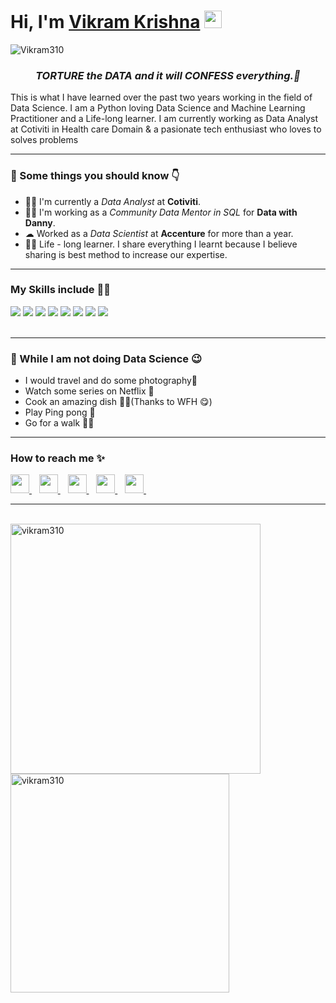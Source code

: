 <h1><strong>Hi, I'm <a href="https://vikramkrishna.com">Vikram Krishna</a></strong> <img src="https://raw.githubusercontent.com/syedareehaquasar/syedareehaquasar/master/gifs/Hi.gif" width="28px"></h1>

<div align="left"> 
    <img src="https://komarev.com/ghpvc/?username=Vikram310" alt="Vikram310"> 
</div>

<h3 align="center"><em>TORTURE the DATA and it will CONFESS everything.💯</em></h3>

<p>This is what I have learned over the past two years working in the field of Data Science. I am a Python loving Data Science and Machine Learning Practitioner and a Life-long learner. I am currently working as Data Analyst at Cotiviti in Health care Domain & a pasionate tech enthusiast who loves to solves problems </p>

<hr>
<h3>🚀 Some things you should know 👇</h3>
<ul>
<li>👨‍💻 I'm currently a <em>Data Analyst</em> at <strong>Cotiviti</strong>.</li>
<li>👨‍🔬 I'm working as a <em>Community Data Mentor in SQL</em> for <strong>Data with Danny</strong>.</li>
<li>☁  Worked as a <em>Data Scientist</em> at <strong>Accenture</strong> for more than a year.</li>
<li>👨‍🎓 Life - long learner. I share everything I learnt because I believe sharing is best method to increase our expertise.</li>
</ul>
<hr>

<h3>My Skills include 👨‍💻</h3>
<div>
    <img src="https://img.shields.io/badge/python-%2314354C.svg?style=for-the-badge&logo=python&logoColor=white">
    <img src="https://img.shields.io/badge/postgres-%23316192.svg?style=for-the-badge&logo=postgresql&logoColor=white">
    <img src="https://img.shields.io/badge/scikit--learn-%23F7931E.svg?style=for-the-badge&logo=scikit-learn&logoColor=white">
    <img src="https://img.shields.io/badge/pandas-%23150458.svg?style=for-the-badge&logo=pandas&logoColor=white">
    <img src="https://img.shields.io/badge/numpy-%23013243.svg?style=for-the-badge&logo=numpy&logoColor=white">
    <img src="https://img.shields.io/badge/TensorFlow-%23FF6F00.svg?style=for-the-badge&logo=TensorFlow&logoColor=white">
    <img src="https://img.shields.io/badge/PyTorch-%23EE4C2C.svg?style=for-the-badge&logo=PyTorch&logoColor=white">
    <img src="https://img.shields.io/badge/git-%23F05033.svg?style=for-the-badge&logo=git&logoColor=white">
</div>
<br>
<hr>

<h3>🦄 While I am not doing Data Science 😉</h3>
<ul>
    <li>I would travel and do some photography📸</li>
    <li>Watch some series on Netflix 🍿</li>
    <li>Cook an amazing dish 👨‍🍳(Thanks to WFH 😋)</li>
    <li>Play Ping pong 🏓</li>
    <li> Go for a walk 🚶‍♂️</li>
</ul>
<hr>
<h3>How to reach me ✨</h3>
<div>
    <a href="https://www.linkedin.com/in/vikram--krishna/">
        <img src="https://image.flaticon.com/icons/png/512/145/145807.png" width="30px">
    </a>&nbsp;&nbsp;
    <a href="https://twitter.com/vikram__krishna">
        <img src="https://image.flaticon.com/icons/png/512/145/145812.png" width="30px">
    </a>&nbsp;&nbsp;
    <a href="https://discordapp.com/users/Vipul#5784/">
        <img src="https://image.flaticon.com/icons/png/512/2111/2111370.png" width="30px">
    </a>&nbsp;&nbsp;
    <a href="mailto: vikramkrishna725@gmail.com">
        <img src="https://image.flaticon.com/icons/png/512/732/732200.png" width="30px">
    </a>&nbsp;&nbsp;
    <a href="https://github.com/vikram310/">
        <img src="https://image.flaticon.com/icons/png/512/25/25657.png" width="30px">
    </a>&nbsp;&nbsp;
</div>
<hr>
<br>
<div >
    <img align="left" src="https://github-readme-stats.vercel.app/api?username=vikram310&count_private=true&show_icons=true&theme=radical"  width="400px" alt="vikram310">
    &nbsp;&nbsp;
    &nbsp;&nbsp;
    <img align="center" src="https://github-readme-stats.vercel.app/api/top-langs/?username=vikram310&layout=compact&theme=radical"  width="350px" alt="vikram310">
</div>
